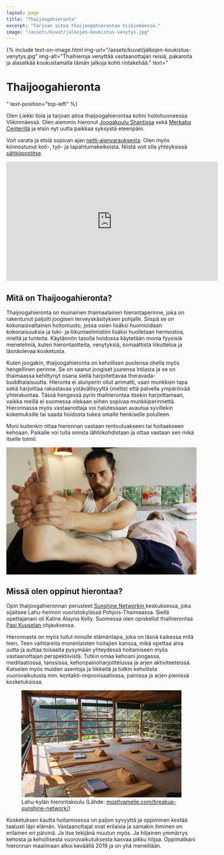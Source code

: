 ```yaml
---
layout: page
title: "Thaijoogahieronta"
excerpt: "Tarjoan aitoa thaijoogahierontaa Viikinmäessä."
image: "/assets/kuvat/jalkojen-koukistus-venytys.jpg"
---
```


{% include text-on-image.html img-url="/assets/kuvat/jalkojen-koukistus-venytys.jpg" img-alt="Thaihieroja venyttää vastaanottajan reisiä, pakaroita ja alaselkää koukustamalla tämän jalkoja kohti rintakehää." text="<h1>Thaijoogahieronta</h1>" text-position="top-left" %}

Olen Liekki Ilola ja tarjoan aitoa thaijoogahierontaa kotini hoitohuoneessa Viikinmäessä. Olen aiemmin hieronut <a class="textlink" href="https://jooga.fi">Joogakoulu Shantissa</a> sekä <a class="textlink" href="https://www.facebook.com/merkabakeskus/">Merkaba Centerillä</a> ja etsin nyt uutta paikkaa syksystä eteenpäin.

Voit varata ja etsiä sopivan ajan <a class="textlink" href="/ajanvaraus">netti-ajanvarauksesta</a>. Olen myös kiinnostunut koti-, työ- ja tapahtumakeikoista. Niistä voit olla yhteyksissä <a class="textlink" href="mailto:info@liekki-wellness.fi">sähköpostitse</a>.

<div class="video">
	<iframe width="560" height="315" src="https://www.youtube.com/embed/LUHV2qxK0K8" frameborder="0" allow="accelerometer; autoplay; clipboard-write; encrypted-media; gyroscope; picture-in-picture" allowfullscreen></iframe>
</div>

<h2> Mitä on Thaijoogahieronta? </h2>

Thaijoogahieronta on muinainen thaimaalainen hierontaperinne, joka on rakentunut paljolti joogisen terveyskäsityksen pohjalle. Siispä se on kokonaisvaltainen hoitomuoto, jossa osien lisäksi huomioidaan kokonaisuuksia ja tuki- ja liikuntaelimistön lisäksi huolletaan hermostoa, mieltä ja tunteita. Käytännön tasolla hoidossa käytetään monia fyysisiä menetelmiä, kuten hierontaotteita, venytyksiä, somaattista liikuttelua ja läsnäolevaa kosketusta.

Kuten joogakin, thaijoogahieronta on kehollisen puolensa ohella myös hengellinen perinne. Se on saanut joogiset juurensa Intiasta ja se on thaimaassa kehittynyt osana siellä harjoitettavaa theravada-buddhalaisuutta. Hieronta ei alunperin ollut ammatti, vaan munkkien tapa sekä harjoittaa rakastavaa ystävällisyyttä (metta) että palvella ympäröivää yhteiskuntaa. Tässä hengessä pyrin thaihierontaa itsekin harjoittamaan, vaikka meillä ei suomessa olekaan siihen sopivaa munkkiperinnettä. Hieronnassa myös vastaanottaja voi halutessaan avautua syvillekin kokemuksille tai saada hoidosta tukea omalle henkiselle polulleen.

Moni kuitenkin ottaa hieronnan vastaan rentoutuakseen tai hoitaakseen kehoaan. Paikalle voi tulla omista lähtökohdistaan ja ottaa vastaan sen mikä itselle toimii.

<img src="/assets/kuvat/jalkapohjan-hieronta-ja-venytys.jpg" alt="Thaihieroja hieroo vastaanottajan jalkapohjaa ja venyttää samalla tämän pohjetta." />

<h2> Missä olen oppinut hierontaa? </h2>

Opin thaijoogahieronnan perusteet <a class="textlink" href="https://asokananda.com"> Sunshine Networkin </a> keskuksessa, joka sijaitsee Lahu-heimon vuoristokylässä Pohjois-Thaimaassa. Siellä opettajanani oli Kaline Alayna Kelly. Suomessa olen opiskellut thaihierontaa <a class="textlink" href="https://pasikuusela.com/"> Pasi Kuuselan </a> ohjauksessa.

Hieronnasta on myös tullut minulle elämäntapa, joka on läsnä kaikessa mitä teen. Teen vaihtareita monenlaisten hoitajien kanssa, mikä opettaa aina uutta ja auttaa toisaalta pysymään yhteydessä hoitamiseen myös vastaanottajan perspektiivistä. Tutkin omaa kehoani joogassa, meditaatiossa, tanssissa, kehonpainoharjoittelussa ja arjen aktiviteeteissä. Katselen myös muiden asentoja ja liikkeitä ja tutkin kehollista vuorovaikutusta mm. kontakti-improvisaatiossa, painissa ja arjen pienissä kosketuksissa.

<figure class="figure figure--center}">
  <img class="image" src="/assets/kuvat/sunshine-network-hierontakoulu.jpg" alt="Sunshine Networkin thaihierontakoulu Lahu-kylässä">
  <figcaption class="caption"> Lahu-kylän hierontakoulu (Lähde: <a href="https://mostlyamelie.com/breakup-sunshine-network/"> mostlyamelie.com/breakup-sunshine-network/</a>)</figcaption>
</figure>

Kosketuksen kautta hoitamisessa on paljon syvyyttä ja oppiminen kestää taatusti läpi elämän. Vastaanottajat ovat erilaisia ja samakin ihminen on erilainen eri päivinä. Ja itse tekijänä muutun myös. Ja hiljainen ymmärrys kehosta ja kehollisesta vuorovaikutuksesta kasvaa pikku hiljaa. Oppimatkani hieronnan maailmaan alkoi keväällä 2019 ja on yhä meneillään.